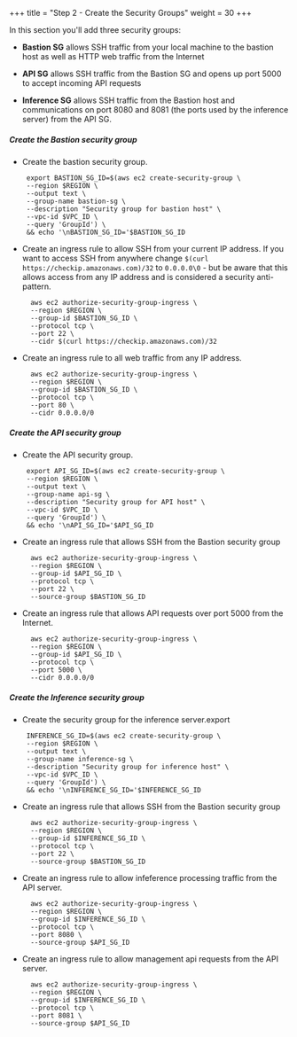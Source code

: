 +++
title = "Step 2 - Create the Security Groups"
weight = 30
+++

In this section you'll add three security groups:

-   **Bastion SG** allows SSH traffic from your local machine to the
    bastion host as well as HTTP web traffic from the Internet

-   **API SG** allows SSH traffic from the Bastion SG and opens up port
    5000 to accept incoming API requests

-   **Inference SG** allows SSH traffic from the Bastion host and
    communications on port 8080 and 8081 (the ports used by the
    inference server) from the API SG.

##### Create the Bastion security group

*  Create the bastion security group.

        export BASTION_SG_ID=$(aws ec2 create-security-group \
        --region $REGION \
        --output text \
        --group-name bastion-sg \
        --description "Security group for bastion host" \
        --vpc-id $VPC_ID \
        --query 'GroupId') \
        && echo '\nBASTION_SG_ID='$BASTION_SG_ID

* Create an ingress rule to allow SSH from your current IP address. If you want to access SSH from anywhere change `$(curl https://checkip.amazonaws.com)/32` to `0.0.0.0\0` - but be aware that this allows access from any IP address and is considered a security anti-pattern. 

        aws ec2 authorize-security-group-ingress \
        --region $REGION \
        --group-id $BASTION_SG_ID \
        --protocol tcp \
        --port 22 \
        --cidr $(curl https://checkip.amazonaws.com)/32

* Create an ingress rule to all web traffic from any IP address. 

        aws ec2 authorize-security-group-ingress \
        --region $REGION \
        --group-id $BASTION_SG_ID \
        --protocol tcp \
        --port 80 \
        --cidr 0.0.0.0/0

##### Create the API security group

*  Create the API security group.

        export API_SG_ID=$(aws ec2 create-security-group \
        --region $REGION \
        --output text \
        --group-name api-sg \
        --description "Security group for API host" \
        --vpc-id $VPC_ID \
        --query 'GroupId') \
        && echo '\nAPI_SG_ID='$API_SG_ID

* Create an ingress rule that allows SSH from the Bastion security group

        aws ec2 authorize-security-group-ingress \
        --region $REGION \
        --group-id $API_SG_ID \
        --protocol tcp \
        --port 22 \
        --source-group $BASTION_SG_ID

* Create an ingress rule that allows API requests over port 5000 from the Internet. 

        aws ec2 authorize-security-group-ingress \
        --region $REGION \
        --group-id $API_SG_ID \
        --protocol tcp \
        --port 5000 \
        --cidr 0.0.0.0/0

##### Create the Inference security group

*  Create the security group for the inference server.export 

        INFERENCE_SG_ID=$(aws ec2 create-security-group \
        --region $REGION \
        --output text \
        --group-name inference-sg \
        --description "Security group for inference host" \
        --vpc-id $VPC_ID \
        --query 'GroupId') \
        && echo '\nINFERENCE_SG_ID='$INFERENCE_SG_ID

* Create an ingress rule that allows SSH from the Bastion security group

        aws ec2 authorize-security-group-ingress \
        --region $REGION \
        --group-id $INFERENCE_SG_ID \
        --protocol tcp \
        --port 22 \
        --source-group $BASTION_SG_ID

* Create an ingress rule to allow infeference processing traffic from the API server.

        aws ec2 authorize-security-group-ingress \
        --region $REGION \
        --group-id $INFERENCE_SG_ID \
        --protocol tcp \
        --port 8080 \
        --source-group $API_SG_ID

* Create an ingress rule to allow management api requests from the API server.

        aws ec2 authorize-security-group-ingress \
        --region $REGION \
        --group-id $INFERENCE_SG_ID \
        --protocol tcp \
        --port 8081 \
        --source-group $API_SG_ID